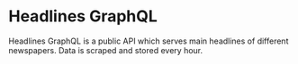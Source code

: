 # Headlines GraphQL
Headlines GraphQL is a public API which serves main headlines of different newspapers. Data is scraped and stored every hour.
